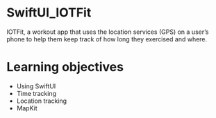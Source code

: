 # SwiftUI_IOTFit
IOTFit, a workout app that uses the location services (GPS) on a user’s phone to help them keep track of how long they exercised and where.

# Learning objectives
* Using SwiftUI
* Time tracking
* Location tracking 
* MapKit
